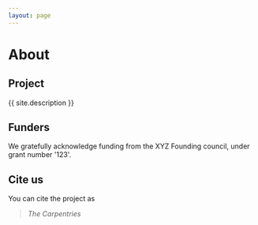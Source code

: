 ```yaml
---
layout: page
---
```


# About

## Project
{{ site.description }}

## Funders
We gratefully acknowledge funding from the XYZ Founding council, under grant number '123'.

## Cite us
You can cite the project as

> *The Carpentries*
